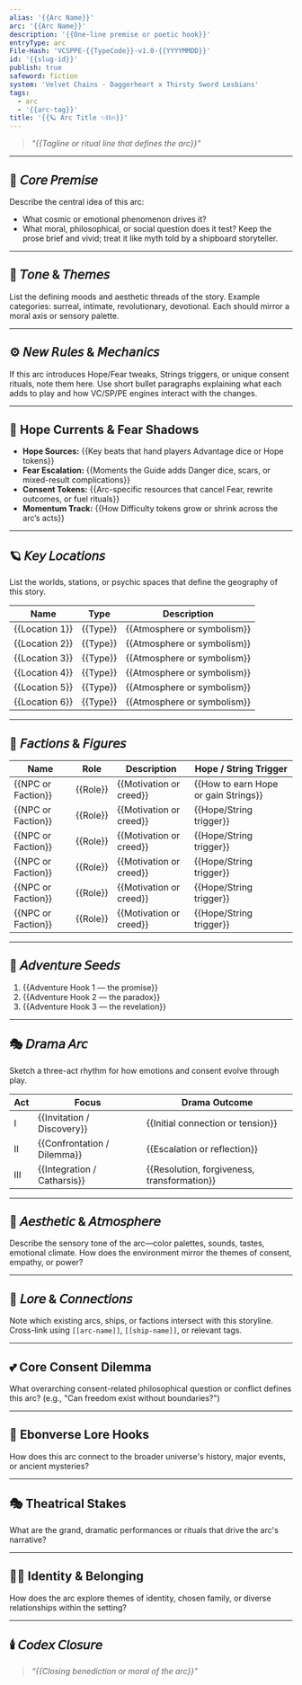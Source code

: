 ```yaml
---
alias: '{{Arc Name}}'
arc: '{{Arc Name}}'
description: '{{One-line premise or poetic hook}}'
entryType: arc
File-Hash: 'VCSPPE-{{TypeCode}}-v1.0-{{YYYYMMDD}}'
id: '{{slug-id}}'
publish: true
safeword: fiction
system: 'Velvet Chains - Daggerheart x Thirsty Sword Lesbians'
tags:
  - arc
  - '{{arc-tag}}'
title: '{{🪐 Arc Title ✨⛓️🔥}}'
---
```


> _"{{Tagline or ritual line that defines the arc}}"_

---

## 🧭 𝘊𝘰𝘳𝘦 𝘗𝘳𝘦𝘮𝘪𝘴𝘦

Describe the central idea of this arc:

- What cosmic or emotional phenomenon drives it?
- What moral, philosophical, or social question does it test? Keep the prose brief and vivid; treat
  it like myth told by a shipboard storyteller.

---

## 🌈 𝘛𝘰𝘯𝘦 & 𝘛𝘩𝘦𝘮𝘦𝘴

List the defining moods and aesthetic threads of the story. Example categories: surreal, intimate,
revolutionary, devotional. Each should mirror a moral axis or sensory palette.

---

## ⚙️ 𝘕𝘦𝘸 𝘙𝘶𝘭𝘦𝘴 & 𝘔𝘦𝘤𝘩𝘢𝘯𝘪𝘤𝘴

If this arc introduces Hope/Fear tweaks, Strings triggers, or unique consent rituals, note them
here. Use short bullet paragraphs explaining what each adds to play and how VC/SP/PE engines
interact with the changes.

---

## 🌊 Hope Currents & Fear Shadows

- **Hope Sources:** {{Key beats that hand players Advantage dice or Hope tokens}}
- **Fear Escalation:** {{Moments the Guide adds Danger dice, scars, or mixed-result complications}}
- **Consent Tokens:** {{Arc-specific resources that cancel Fear, rewrite outcomes, or fuel rituals}}
- **Momentum Track:** {{How Difficulty tokens grow or shrink across the arc’s acts}}

---

## 🪐 𝘒𝘦𝘺 𝘓𝘰𝘤𝘢𝘵𝘪𝘰𝘯𝘴

List the worlds, stations, or psychic spaces that define the geography of this story.

| Name           | Type     | Description                 |
| -------------- | -------- | --------------------------- |
| {{Location 1}} | {{Type}} | {{Atmosphere or symbolism}} |
| {{Location 2}} | {{Type}} | {{Atmosphere or symbolism}} |
| {{Location 3}} | {{Type}} | {{Atmosphere or symbolism}} |
| {{Location 4}} | {{Type}} | {{Atmosphere or symbolism}} |
| {{Location 5}} | {{Type}} | {{Atmosphere or symbolism}} |
| {{Location 6}} | {{Type}} | {{Atmosphere or symbolism}} |

---

## 🧬 𝘍𝘢𝘤𝘵𝘪𝘰𝘯𝘴 & 𝘍𝘪𝘨𝘶𝘳𝘦𝘴

| Name               | Role     | Description             | Hope / String Trigger                |
| ------------------ | -------- | ----------------------- | ------------------------------------ |
| {{NPC or Faction}} | {{Role}} | {{Motivation or creed}} | {{How to earn Hope or gain Strings}} |
| {{NPC or Faction}} | {{Role}} | {{Motivation or creed}} | {{Hope/String trigger}}              |
| {{NPC or Faction}} | {{Role}} | {{Motivation or creed}} | {{Hope/String trigger}}              |
| {{NPC or Faction}} | {{Role}} | {{Motivation or creed}} | {{Hope/String trigger}}              |
| {{NPC or Faction}} | {{Role}} | {{Motivation or creed}} | {{Hope/String trigger}}              |
| {{NPC or Faction}} | {{Role}} | {{Motivation or creed}} | {{Hope/String trigger}}              |

---

## 🔮 𝘈𝘥𝘷𝘦𝘯𝘵𝘶𝘳𝘦 𝘚𝘦𝘦𝘥𝘴

1. {{Adventure Hook 1 — the promise}}
2. {{Adventure Hook 2 — the paradox}}
3. {{Adventure Hook 3 — the revelation}}

---

## 🎭 𝘋𝘳𝘢𝘮𝘢 𝘈𝘳𝘤

Sketch a three-act rhythm for how emotions and consent evolve through play.

| Act | Focus                       | Drama Outcome                               |
| --- | --------------------------- | ------------------------------------------- |
| I   | {{Invitation / Discovery}}  | {{Initial connection or tension}}           |
| II  | {{Confrontation / Dilemma}} | {{Escalation or reflection}}                |
| III | {{Integration / Catharsis}} | {{Resolution, forgiveness, transformation}} |

---

## 💋 𝘈𝘦𝘴𝘵𝘩𝘦𝘵𝘪𝘤 & 𝘈𝘵𝘮𝘰𝘴𝘱𝘩𝘦𝘳𝘦

Describe the sensory tone of the arc—color palettes, sounds, tastes, emotional climate. How does the
environment mirror the themes of consent, empathy, or power?

---

## 🧩 𝘓𝘰𝘳𝘦 & 𝘊𝘰𝘯𝘯𝘦𝘤𝘵𝘪𝘰𝘯𝘴

Note which existing arcs, ships, or factions intersect with this storyline. Cross-link using
`[[arc-name]]`, `[[ship-name]]`, or relevant tags.

---

## 💕 Core Consent Dilemma

What overarching consent-related philosophical question or conflict defines this arc? (e.g., "Can
freedom exist without boundaries?")

---

## 🌌 Ebonverse Lore Hooks

How does this arc connect to the broader universe's history, major events, or ancient mysteries?

---

## 🎭 Theatrical Stakes

What are the grand, dramatic performances or rituals that drive the arc's narrative?

---

## 🏳️‍🌈 Identity & Belonging

How does the arc explore themes of identity, chosen family, or diverse relationships within the
setting?

---

## 🕯️ 𝘊𝘰𝘥𝘦𝘹 𝘊𝘭𝘰𝘴𝘶𝘳𝘦

> _“{{Closing benediction or moral of the arc}}”_
